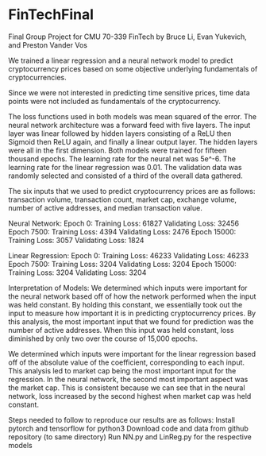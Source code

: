 # FinTechFinal
Final Group Project for CMU 70-339 FinTech by Bruce Li, Evan Yukevich, and Preston Vander Vos

We trained a linear regression and a neural network model to predict cryptocurrency prices based on some objective underlying fundamentals of cryptocurrencies.

Since we were not interested in predicting time sensitive prices, time data points were not included as fundamentals of the cryptocurrency.

The loss functions used in both models was mean squared of the error. The neural network architecture was a forward feed with five layers. The input layer was linear followed by hidden layers consisting of a ReLU then Sigmoid then ReLU again, and finally a linear output layer. The hidden layers were all in the first dimension. Both models were trained for fifteen thousand epochs. The learning rate for the neural net was 5e^-6. The learning rate for the linear regression was 0.01. The validation data was randomly selected and consisted of a third of the overall data gathered. 

The six inputs that we used to predict cryptocurrency prices are as follows: transaction volume, transaction count, market cap, exchange volume, number of active addresses, and median transaction value. 

Neural Network:
  Epoch 0:
    Training Loss: 61827
    Validating Loss: 32456
  Epoch 7500:
    Training Loss: 4394
    Validating Loss: 2476
  Epoch 15000:
    Training Loss: 3057
    Validating Loss: 1824

Linear Regression:
  Epoch 0:
    Training Loss: 46233
    Validating Loss: 46233
  Epoch 7500:
    Training Loss: 3204
    Validating Loss: 3204
  Epoch 15000:
    Training Loss: 3204
    Validating Loss: 3204

Interpretation of Models:
We determined which inputs were important for the neural network based off of how the network performed when the input was held constant. By holding this constant, we essentially took out the input to measure how important it is in predicting cryptocurrency prices. By this analysis, the most important input that we found for prediction was the number of active addresses. When this input was held constant, loss diminished by only two over the course of 15,000 epochs. 

We determined which inputs were important for the linear regression based off of the absolute value of the coefficient, corresponding to each input. This analysis led to market cap being the most important input for the regression. In the neural network, the second most important aspect was the market cap. This is consistent because we can see that in the neural network, loss increased by the second highest when market cap was held constant. 

Steps needed to follow to reproduce our results are as follows: 
Install pytorch and tensorflow for python3
Download code and data from github repository (to same directory)
Run NN.py and LinReg.py for the respective models 


